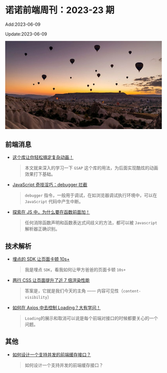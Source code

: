 <!--
 * @Description: weekly-23
 * @Author: zoeblow
 * @Email: zoeblow@gmail.com
 * @Date: 2023-01-01 20:20:35
 * @LastEditors: zoeblow
 * @LastEditTime: 2023-06-09 14:49:23
 * @FilePath: \nuofe-weekly1\2023\weekly-23.md
 -->

# 诺诺前端周刊：2023-23 期

Add:2023-06-09

Update:2023-06-09

![202323](../images/2023/202323.jpg)

## 前端消息

- [这个库让你轻松搞定复杂动画！](https://mp.weixin.qq.com/s/wnERK6_PCbsktchkzm4aXg)

  > 本文就来深入的学习一下 `GSAP` 这个库的用法，为后面实现酷炫的动画效果打下基础。

- [JavaScript 奇技淫巧：debugger 拦截](https://mp.weixin.qq.com/s/640WF7jSuN7mHRphkaRnnw)

  > `debugger` 指令，一般用于调试，在如浏览器调试执行环境中，可以在 `JavaScript` 代码中产生中断。

- [探索在 JS 中，为什么要在函数前面加！](https://juejin.cn/post/7203734711780081722)

  > 任何消除函数声明和函数表达式间歧义的方法，都可以被 `Javascript` 解析器正确识别。

## 技术解析

- [埋点的 SDK 让页面卡顿 10s+](https://juejin.cn/post/7211020974023868475)

  > 我是埋点 `SDK`，看我如何让甲方爸爸的页面卡顿 `10s+`

- [两行 CSS 让页面提升了近 7 倍渲染性能](https://juejin.cn/post/7168629736838463525)

  > 答案是，它就是我们今天的主角 —— 内容可见性（`content-visibility`）

- [如何在 Axios 中去控制 Loading？大有学问！](https://mp.weixin.qq.com/s/1zpzqkcm5qENTQEoTdH5Iw)

  > `Loading`的展示和取消可以说是每个前端对接口的时候都要关心的一个问题。

## 其他

- [如何设计一个支持并发的前端缓存接口？](https://mp.weixin.qq.com/s/pcaGcbwN5hXYVqH9ApJMmg)

  > 如何设计一个支持并发的前端缓存接口？
